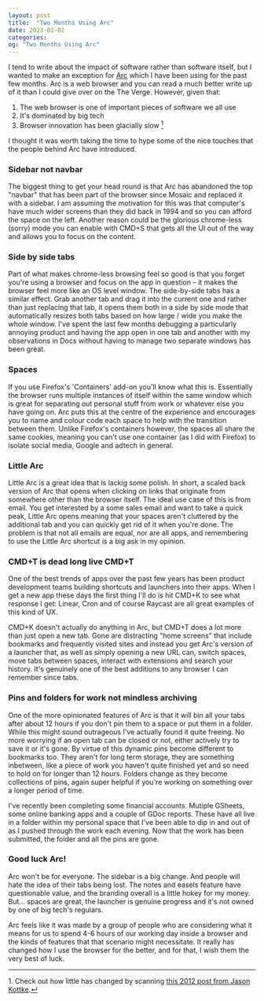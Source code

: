 ```yaml
---
layout: post
title:  "Two Months Using Arc"
date: 2023-02-02
categories:
og: "Two Months Using Arc"
---
```


I tend to write about the impact of software rather than software itself, but I wanted to make an exception for [Arc](https://arc.net) which I have been using for the past few months. Arc is a web browser and you can read a much better write up of it than I could give over on the The Verge. However, given that:

1. The web browser is one of important pieces of software we all use
2. It's dominated by big tech
3. Browser innovation has been glacially slow <a id="ref1" href="#ftn1"><sup>1</sup></a>

I thought it was worth taking the time to hype some of the nice touches that the people behind Arc have introduced.

### Sidebar not navbar

The biggest thing to get your head round is that Arc has abandoned the top "navbar" that has been part of the browser since Mosaic and replaced it with a sidebar. I am assuming the motivation for this was that computer's have much wider screens than they did back in 1994 and so you can afford the space on the left. Another reason could be the glorious chrome-less (sorry) mode you can enable with CMD+S that gets all the UI out of the way and allows you to focus on the content.

### Side by side tabs

Part of what makes chrome-less browsing feel so good is that you forget you're using a browser and focus on the app in question – it makes the browser feel more like an OS level window. The side-by-side tabs has a similar effect. Grab another tab and drag it into the current one and rather than just replacing that tab, it opens them both in a side by side mode that automatically resizes both tabs based on how large / wide you make the whole window. I've spent the last few months debugging a particularly annoying product and having the app open in one tab and another with my observations in Docs without having to manage two separate windows has been great.

### Spaces

If you use Firefox's 'Containers' add-on you'll know what this is. Essentially the browser runs multiple instances of itself within the same window which is great for separating out personal stuff from work or whatever else you have going on. Arc puts this at the centre of the experience and encourages you to name and colour code each space to help with the transition between them. Unlike Firefox's containers however, the spaces all share the same cookies, meaning you can't use one container (as I did with Firefox) to isolate social media, Google and adtech in general.

### Little Arc

Little Arc is a great idea that is lackig some polish. In short, a scaled back version of Arc that opens when clicking on links that originate from somewhere other than the browser itself. The ideal use case of this is from email. You get interested by a some sales email and want to take a quick peak, Little Arc opens meaning that your spaces aren't cluttered by the additional tab and you can quickly get rid of it when you're done. The problem is that not all emails are equal, nor are all apps, and remembering to use the Little Arc shortcut is a big ask in my opinion.

### CMD+T is dead long live CMD+T

One of the best trends of apps over the past few years has been product development teams building shortcuts and launchers into their apps. When I get a new app these days the first thing I'll do is hit CMD+K to see what response I get: Linear, Cron and of course Raycast are all great examples of this kind of UX.

CMD+K doesn't actually do anything in Arc, but CMD+T does a lot more than just open a new tab. Gone are distracting "home screens" that include bookmarks and frequently visited sites and instead you get Arc's version of a launcher that, as well as simply opening a new URL can, switch spaces, move tabs between spaces, interact with extensions and search your history. It's genuinely one of the best additions to any browser I can remember since tabs.

### Pins and folders for work not mindless archiving

One of the more opinionated features of Arc is that it will bin all your tabs after about 12 hours if you don't pin them to a space or put them in a folder. While this might sound outrageous I've actually found it quite freeing. No more worrying if an open tab can be closed or not, either actively try to save it or it's gone. By virtue of this dynamic pins become different to bookmarks too. They aren't for long term storage, they are something inbetween, like a piece of work you haven't quite finished yet and so need to hold on for longer than 12 hours. Folders change as they become collections of pins, again super helpful if you're working on something over a longer period of time.

I've recently been completing some financial accounts. Mutiple GSheets, some online banking apps and a couple of GDoc reports. These have all live in a folder within my personal space that I've been able to dip in and out of as I pushed through the work each evening. Now that the work has been submitted, the folder and all the pins are gone.

### Good luck Arc!

Arc won't be for everyone. The sidebar is a big change. And people will hate the idea of their tabs being lost. The notes and easels feature have questionable value, and the branding overall is a little hokey for my money. But... spaces are great, the launcher is genuine progress and it's not owned by one of big tech's regulars. 

Arc feels like it was made by a group of people who are considering what it means for us to spend 4-6 hours of our working day inside a browser and the kinds of features that that scenario might necessitate. It really has changed how I use the browser  for the better, and for that, I wish them the very best of luck.

---

<p id="ftn1">1. Check out how little has changed by scanning <a href="https://kottke.org/12/07/web-browsers-i-have-known-1994-2012">this 2012 post from Jason Kottke</a>.<a href="#ref1">↵</a>